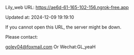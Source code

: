 Lily_web URL: https://ae6d-61-165-102-156.ngrok-free.app

Updated at: 2024-12-09 19:19:10

If you cannot open this URL, the server might be down.

Please contact: 

goley04@foxmail.com Or Wechat:GL_yeaH